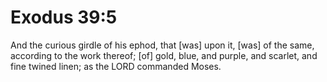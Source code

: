 # Exodus 39:5

And the curious girdle of his ephod, that [was] upon it, [was] of the same, according to the work thereof; [of] gold, blue, and purple, and scarlet, and fine twined linen; as the LORD commanded Moses.